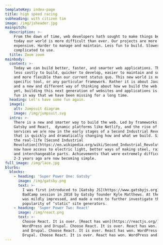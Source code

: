```yaml
---
templateKey: index-page
title: high speed racing
subheading: with citizen tim
image: /img/jsheader.jpg
mainpitch:
  description: >-
    From the dawn of time, web developers hath sought to make things better. But
    today our world is more difficult than ever. Our projects are more
    expensive. Harder to manage and maintain. Less fun to build. Slower and more
    complicated to use.
  title: Zoom zoom
mainbody:
  content: >-
    Today we can build better, faster, and smarter web applications. They are
    less costly to build, quicker to develop, easier to maintain and support,
    and more flexible than our current status quo. This new world is not about a
    specific tool, or any particular framework. Rather it is about Javascript,
    and a new and different way of thinking about how we build the web. Best
    yet, building this next generation of websites and applications is simply
    fun in way that we have been missing for a long time.
  heading: Let's have some fun again.
  image1:
    alt: Jumpsuit diagram
    image: /img/jumpsuit.svg
  intro: >-
    There is a new and smarter way to build the web. Led by frameworks such as
    Gatsby and React,  dynamic platforms like Netlify, and the rise of managed
    services we are now in the early stages of a Second Industrial Revolution
    that is quickly and dramatically changing how and what we build. Similar to
    the real-life [Second Industrial
    Revolution](https://en.wikipedia.org/wiki/Second_Industrial_Revolution), we
    now have access to electric light, better ways of making steel, railroads,
    and interchangeable parts. Achievements that were extremely difficult even
    2-3 years ago are now becoming simple.
full_image: /img/lace.jpg
blurbs:
  blocks:
    - heading: 'Super Power One: Gatsby'
      image: /img/gatsby.png
      text: >-
        I was first introduced to [Gatsby JS](https://www.gatsbyjs.org) at a
        BadCamp session in 2018 by Gatsby founder Kyle Matthews. At the time I
        was mildly impressed, and made a note to further investigate the growing
        popularity of "static" site generators.
    - heading: 'Super Power Two: React'
      image: /img/react.png
      text: >-
        Choose React. It is over. [React has won](https://reactjs.org/).
        WordPress and Drupal. Choose React. It is over. React has won. WordPress
        and Drupal. Choose React. It is over. React has won. WordPress and
        Drupal. Choose React. It is over. React has won. WordPress and Drupal.
---
```


